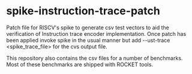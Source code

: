 # spike-instruction-trace-patch
Patch file for RISCV's spike to generate csv test vectors to aid the verification of Instruction trace encoder implementation.
Once patch has been applied invoke spike in the usual manner but add --ust-trace <spike_trace_file> for the cvs output file.

This repository also contains the csv files for a number of benchmarks. Most of these benchmarks are shipped with ROCKET tools.


